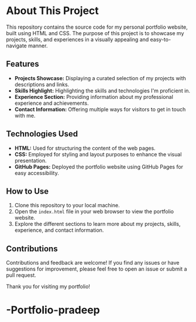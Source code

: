 # About This Project

This repository contains the source code for my personal portfolio website, built using HTML and CSS. The purpose of this project is to showcase my projects, skills, and experiences in a visually appealing and easy-to-navigate manner.

## Features

- **Projects Showcase:** Displaying a curated selection of my projects with descriptions and links.
- **Skills Highlight:** Highlighting the skills and technologies I'm proficient in.
- **Experience Section:** Providing information about my professional experience and achievements.
- **Contact Information:** Offering multiple ways for visitors to get in touch with me.

## Technologies Used

- **HTML:** Used for structuring the content of the web pages.
- **CSS:** Employed for styling and layout purposes to enhance the visual presentation.
- **GitHub Pages:** Deployed the portfolio website using GitHub Pages for easy accessibility.

## How to Use

1. Clone this repository to your local machine.
2. Open the `index.html` file in your web browser to view the portfolio website.
3. Explore the different sections to learn more about my projects, skills, experience, and contact information.

## Contributions

Contributions and feedback are welcome! If you find any issues or have suggestions for improvement, please feel free to open an issue or submit a pull request.

Thank you for visiting my portfolio!
# -Portfolio-pradeep

